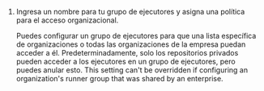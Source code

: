 1. Ingresa un nombre para tu grupo de ejecutores y asigna una política para el acceso organizacional.

    Puedes configurar un grupo de ejecutores para que una lista específica de organizaciones o todas las organizaciones de la empresa puedan acceder a él. Predeterminadamente, solo los repositorios privados pueden acceder a los ejecutores en un grupo de ejecutores, pero puedes anular esto. This setting can't be overridden if configuring an organization's runner group that was shared by an enterprise.